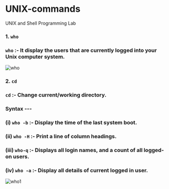 # UNIX-commands
UNIX and Shell  Programming Lab


### 1.  `who`

   ###    `who` :-  It display the users that are currently logged into your Unix computer system.

     
   ![who](https://user-images.githubusercontent.com/90957128/157903183-f623e152-fb46-4200-b620-c2b7ce3703b1.png)


### 2.  `cd`

   ###   `cd` :- Change current/working directory.
   
   ###     Syntax ---
   ###              (i)  `who -b` :- Display the time of the last system boot.
   

   ###              (ii)  `who -H`  :- Print a line of column headings.
   
   
   ###              (iii)  `who-q` :- Displays all login names, and a count of all logged-on users.
   
   
   ###              (iv)  `who -a` :- Display all details of current logged in user.
   
   
   ![who1](https://user-images.githubusercontent.com/90957128/157903266-7518d22a-73f3-456d-b369-a5e657e25d8d.png)

  
